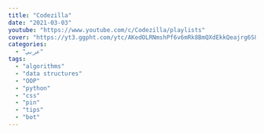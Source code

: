 ```yaml
---
title: "Codezilla"
date: "2021-03-03"
youtube: "https://www.youtube.com/c/Codezilla/playlists"
cover: "https://yt3.ggpht.com/ytc/AKedOLRNmshPf6v6mRk8BmQXdEkkQeajrg6S8twKVkqIfw=s88-c-k-c0x00ffffff-no-rj"
categories:
  - "عربي"
tags:
  - "algorithms"
  - "data structures"
  - "OOP"
  - "python"
  - "css"
  - "pin"
  - "tips"
  - "bot"
---
```


